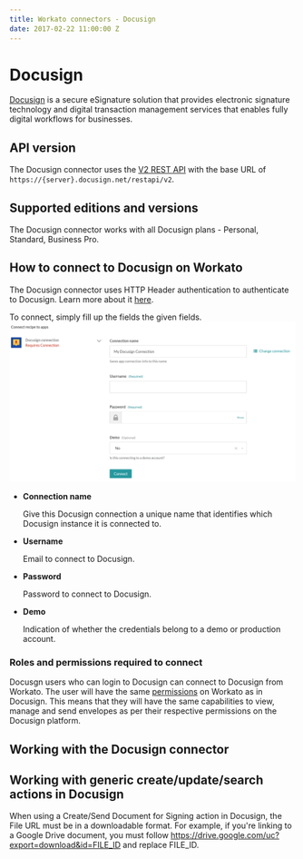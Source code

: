 ```yaml
---
title: Workato connectors - Docusign
date: 2017-02-22 11:00:00 Z
---
```


# Docusign
[Docusign](https://www.docusign.com/) is a secure eSignature solution that provides electronic signature technology and digital transaction management services that enables fully digital workflows for businesses.

## API version
The Docusign connector uses the [V2 REST API](https://docs.docusign.com/esign/) with the base URL of `https://{server}.docusign.net/restapi/v2`.

## Supported editions and versions
The Docusign connector works with all Docusign plans - Personal, Standard, Business Pro.

## How to connect to Docusign on Workato
The Docusign connector uses HTTP Header authentication to authenticate to Docusign. Learn more about it [here](https://www.docusign.com/p/APIGuide/Content/Introduction+Changes/Authentication.htm).

To connect, simply fill up the fields the given fields.
![Docusign Permission](/assets/images/docusign/docusign_permission.png)

* **Connection name**

  Give this Docusign connection a unique name that identifies which Docusign instance it is connected to.

* **Username**

  Email to connect to Docusign.

* **Password**

  Password to connect to Docusign.

* **Demo**

  Indication of whether the credentials belong to a demo or production account.

### Roles and permissions required to connect
Docusgn users who can login to Docusign can connect to Docusign from Workato. The user will have the same [permissions](https://www.docusign.com/supportdocs/ndse-admin-guide/Content/permission-sets.htm) on Workato as in Docusign. This means that they will have the same capabilities to view, manage and send envelopes as per their respective permissions on the Docusign platform.

## Working with the Docusign connector

## Working with generic create/update/search actions in Docusign
When using a Create/Send Document for Signing action in Docusign, the File URL must be in a downloadable format. For example, if you're linking to a Google Drive document, you must follow https://drive.google.com/uc?export=download&id=FILE_ID and replace FILE_ID.

